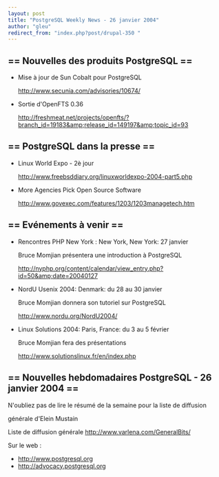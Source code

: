 ```yaml
---
layout: post
title: "PostgreSQL Weekly News - 26 janvier 2004"
author: "gleu"
redirect_from: "index.php?post/drupal-350 "
---
```




<h2>== Nouvelles des produits PostgreSQL ==</h2>

<ul>

<li>Mise à jour de Sun Cobalt pour PostgreSQL<br />

<a href="http://www.secunia.com/advisories/10674/">http://www.secunia.com/advisories/10674/</a></li>

<li>Sortie d'OpenFTS 0.36<br />

<a href="http://freshmeat.net/projects/openfts/?branch_id=19183&amp;release_id=149197&amp;topic_id=93">http://freshmeat.net/projects/openfts/?branch_id=19183&amp;release_id=149197&amp;topic_id=93</a></li>

</ul>

<h2>== PostgreSQL dans la presse ==</h2>

<ul>

<li>Linux World Expo - 2è jour<br />

<a href="http://www.freebsddiary.org/linuxworldexpo-2004-part5.php">http://www.freebsddiary.org/linuxworldexpo-2004-part5.php</a>

</li>

<li>More Agencies Pick Open Source Software<br />

<a href="http://www.govexec.com/features/1203/1203managetech.htm">http://www.govexec.com/features/1203/1203managetech.htm</a>

</li>

</ul>

<h2>== Evénements à venir ==</h2>

<ul>

<li>Rencontres PHP New York : New York, New York: 27 janvier<br />

Bruce Momjian présentera une introduction à PostgreSQL<br />

<a href="http://nyphp.org/content/calendar/view_entry.php?id=50&amp;date=20040127">http://nyphp.org/content/calendar/view_entry.php?id=50&amp;date=20040127</a></li>

<li>NordU Usenix 2004: Denmark: du 28 au 30 janvier<br />

Bruce Momjian donnera son tutoriel sur PostgreSQL<br />

<a href="http://www.nordu.org/NordU2004/">http://www.nordu.org/NordU2004/</a></li>

<li>Linux Solutions 2004: Paris, France: du 3 au 5 février<br />

Bruce Momjian fera des présentations<br />

<a href="http://www.solutionslinux.fr/en/index.php">http://www.solutionslinux.fr/en/index.php</a></li>

</ul>

<h2>== Nouvelles hebdomadaires PostgreSQL - 26 janvier 2004 ==</h2>

<p>N'oubliez pas de lire le résumé de la semaine pour la liste de diffusion

générale d'Elein Mustain</p>

<p>Liste de diffusion générale <a href="http://www.varlena.com/GeneralBits/">http://www.varlena.com/GeneralBits/</a>

</p>

<p>Sur le web :

</p>

<ul>

<li><a href="http://www.postgresql.org">http://www.postgresql.org</a></li>

<li><a href="http://advocacy.postgresql.org">http://advocacy.postgresql.org</a></li>

</ul>